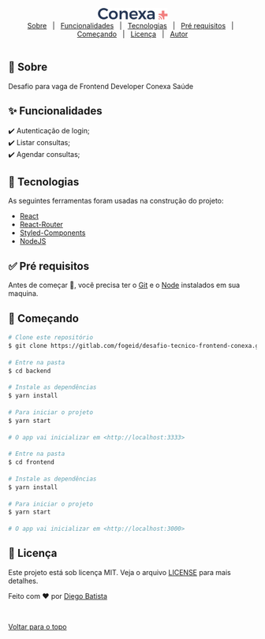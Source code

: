 <div align="center" id="top"> 
  <img src="frontend/src/assets/logo-conexa.png" alt="Conexa Plus" />
</div>


<div align="center">
  <a href="#dart-sobre">Sobre</a> &#xa0; | &#xa0; 
  <a href="#sparkles-funcionalidades">Funcionalidades</a> &#xa0; | &#xa0;
  <a href="#rocket-tecnologias">Tecnologias</a> &#xa0; | &#xa0;
  <a href="#white_check_mark-pré-requesitos">Pré requisitos</a> &#xa0; | &#xa0;
  <a href="#checkered_flag-começando">Começando</a> &#xa0; | &#xa0;
  <a href="#memo-licença">Licença</a> &#xa0; | &#xa0;
  <a href="https://github.com/fogeid" target="_blank">Autor</a>
</div>

<br>

## :dart: Sobre ##

Desafio para vaga de Frontend Developer Conexa Saúde

## :sparkles: Funcionalidades ##

:heavy_check_mark: Autenticação de login;\
:heavy_check_mark: Listar consultas;\
:heavy_check_mark: Agendar consultas;

## :rocket: Tecnologias ##

As seguintes ferramentas foram usadas na construção do projeto:

- [React](https://pt-br.reactjs.org/)
- [React-Router](https://reactrouter.com/)
- [Styled-Components](https://www.typescriptlang.org/)
- [NodeJS](https://nodejs.org/en/)
## :white_check_mark: Pré requisitos ##

Antes de começar :checkered_flag:, você precisa ter o [Git](https://git-scm.com) e o [Node](https://nodejs.org/en/) instalados em sua maquina.

## :checkered_flag: Começando ##

```bash
# Clone este repositório
$ git clone https://gitlab.com/fogeid/desafio-tecnico-frontend-conexa.git

# Entre na pasta
$ cd backend

# Instale as dependências
$ yarn install

# Para iniciar o projeto
$ yarn start

# O app vai inicializar em <http://localhost:3333>

# Entre na pasta
$ cd frontend

# Instale as dependências
$ yarn install

# Para iniciar o projeto
$ yarn start

# O app vai inicializar em <http://localhost:3000>
```

## :memo: Licença ##

Este projeto está sob licença MIT. Veja o arquivo [LICENSE](LICENSE.md) para mais detalhes.


Feito com :heart: por <a href="https://github.com/fogeid" target="_blank">Diego Batista</a>

&#xa0;

<a href="#top">Voltar para o topo</a>

